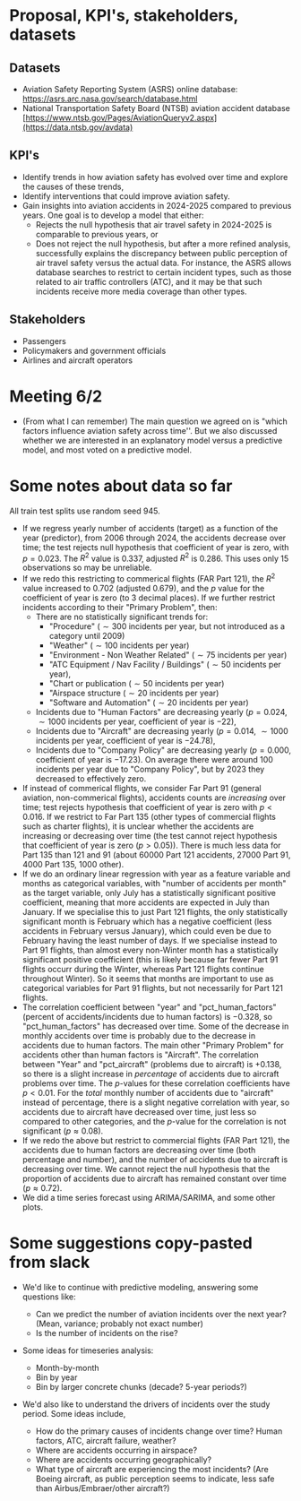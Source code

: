 # Proposal, KPI's, stakeholders, datasets

## Datasets

- Aviation Safety Reporting System (ASRS) online database: https://asrs.arc.nasa.gov/search/database.html
- National Transportation Safety Board (NTSB) aviation accident database [https://www.ntsb.gov/Pages/AviationQueryv2.aspx](https://data.ntsb.gov/avdata)

## KPI's
- Identify trends in how aviation safety has evolved over time and explore the causes of these trends,
- Identify interventions that could improve aviation safety.
- Gain insights into aviation accidents in 2024-2025 compared to previous years. One goal is to develop a model that either:
  - Rejects the null hypothesis that air travel safety in 2024-2025 is comparable to previous years, or
  - Does not reject the null hypothesis, but after a more refined analysis, successfully explains the discrepancy between public perception of air travel safety versus the actual data. For instance, the ASRS allows database searches to restrict to certain incident types, such as those related to air traffic controllers (ATC), and it may be that such incidents receive more media coverage than other types. 

## Stakeholders

- Passengers
- Policymakers and government officials
- Airlines and aircraft operators

# Meeting 6/2

- (From what I can remember) The main question we agreed on is "which factors influence aviation safety across time''. But we also discussed whether we are interested in an explanatory model versus a predictive model, and most voted on a predictive model.

# Some notes about data so far
All train test splits use random seed 945. 
- If we regress yearly number of accidents (target) as a function of the year (predictor), from 2006 through 2024, the accidents decrease over time; the test rejects null hypothesis that coefficient of year is zero, with $p = 0.023$. The $R^2$ value is $0.337$, adjusted $R^2$ is $0.286$. This uses only 15 observations so may be unreliable.
-  If we redo this restricting to commerical flights (FAR Part 121), the $R^2$ value increased to $0.702$ (adjusted $0.679$), and the $p$ value for the coefficient of year is zero (to 3 decimal places). If we further restrict incidents according to their "Primary Problem", then:
    - There are no statistically significant trends for:
       - "Procedure" ($\sim 300$ incidents per year, but not introduced as a category until 2009)
       - "Weather" ($\sim 100$ incidents per year)
       - "Environment - Non Weather Related" ($\sim 75$ incidents per year)
       - "ATC Equipment / Nav Facility / Buildings" ($\sim 50$ incidents per year),
       -  "Chart or publication ($\sim 50$ incidents per year)
       -  "Airspace structure ($\sim 20$ incidents per year)
       -  "Software and Automation" ($\sim 20$ incidents per year)
    - Incidents due to "Human Factors" are decreasing yearly ($p = 0.024$, $\sim 1000$ incidents per year, coefficient of year is $-22$),
    - Incidents due to "Aircraft" are decreasing yearly ($p = 0.014$, $\sim 1000$ incidents per year, coefficient of year is $-24.78$),
   - Incidents due to "Company Policy" are decreasing yearly ($p = 0.000$, coefficient of year is $-17.23$). On average there were around 100 incidents per year due to "Company Policy", but by 2023 they decreased to effectively zero. 
-  If instead of commerical flights, we consider Far Part 91 (general aviation, non-commerical flights), accidents counts are *increasing* over time; test rejects hypothesis that coefficient of year is zero with $p < 0.016$. If we restrict to Far Part 135 (other types of commercial flights such as charter flights), it is unclear whether the accidents are increasing or decreasing over time (the test cannot reject hypothesis that coefficient of year is zero ($p > 0.05$)). There is much less data for Part 135 than 121 and 91 (about 60000 Part 121 accidents,  27000 Part 91, 4000 Part 135, 1000 other). 
- If we do an ordinary linear regression with year as a feature variable and months as categorical variables, with "number of accidents per month" as the target variable, only July has a statistically significant positive coefficient, meaning that more accidents are expected in July than January. If we specialise this to just Part 121 flights, the only statistically significant month is February which has a negative coefficient (less accidents in February versus January), which could even be due to February having the least number of days. If we specialise instead to Part 91 flights, than almost every non-Winter month has a statistically significant positive coefficient (this is likely because far fewer Part 91 flights occurr during the Winter, whereas Part 121 flights continue throughout Winter). So it seems that months are important to use as categorical variables for Part 91 flights, but not necessarily for Part 121 flights. 
- The correlation coefficient between "year" and "pct_human_factors" (percent of accidents/incidents due to human factors) is $-0.328$, so "pct_human_factors" has decreased over time. Some of the decrease in monthly accidents over time is probably due to the decrease in accidents due to human factors. The main other "Primary Problem" for accidents other than human factors is "Aircraft". The correlation between "Year" and "pct_aircraft" (problems due to aircraft) is $+0.138$, so there is a slight increase in *percentage* of accidents due to aircraft problems over time. The $p$-values for these correlation coefficients have $p < 0.01$.  For the *total* monthly number of accidents due to "aircraft" instead of percentage, there is a slight negative correlation with year, so accidents due to aircraft have decreased over time, just less so compared to other categories, and the $p$-value for the correlation is not significant ($p \approx 0.08$).
- If we redo the above but restrict to commercial flights (FAR Part 121), the accidents due to human factors are decreasing over time (both percentage and number), and the number of accidents due to aircraft is decreasing over time. We cannot reject the null hypothesis that the proportion of accidents due to aircraft has remained constant over time ($p \approx 0.72$). 
- We did a time series forecast using ARIMA/SARIMA, and some other plots.

# Some suggestions copy-pasted from slack
- We'd like to continue with predictive modeling, answering some questions like:
  - Can we predict the number of aviation incidents over the next year? (Mean, variance; probably not exact number)
  - Is the number of incidents on the rise?

- Some ideas for timeseries analysis:
  - Month-by-month
  - Bin by year
  - Bin by larger concrete chunks (decade? 5-year periods?)

- We'd also like to understand the drivers of incidents over the study period. Some ideas include,
  - How do the primary causes of incidents change over time? Human factors, ATC, aircraft failure, weather? 
  - Where are accidents occurring in airspace?
  - Where are accidents occurring geographically?
  - What type of aircraft are experiencing the most incidents? (Are Boeing aircraft, as public perception seems to indicate, less safe than Airbus/Embraer/other aircraft?)






